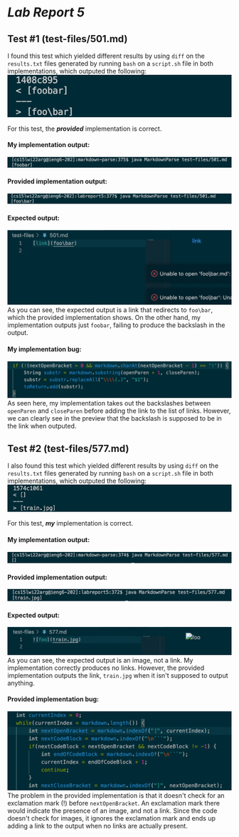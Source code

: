 # ***Lab Report 5***

## Test #1 (test-files/501.md)
I found this test which yielded different results by using `diff` on the `results.txt` files generated by running `bash` on a `script.sh` file in both implementations, which outputed the following:
![Image](diff2.png)

For this test, the ***provided*** implementation is correct.
#### My implementation output:
![Image](my2.png)
#### Provided implementation output:
![Image](ur2.png)
#### Expected output: 
![Image](prev2.png)
As you can see, the expected output is a link that redirects to `foo\bar`, which the provided implementation shows. On the other hand, my implementation outputs just `foobar`, failing to produce the backslash in the output.
#### My implementation bug:
![Image](code2.png)
As seen here, my implementation takes out the backslashes between `openParen` and `closeParen` before adding the link to the list of links. However, we can clearly see in the preview that the backslash is supposed to be in the link when outputed.

## Test #2 (test-files/577.md)
I also found this test which yielded different results by using `diff` on the `results.txt` files generated by running `bash` on a `script.sh` file in both implementations, which outputed the following:
![Image](diff1.png)

For this test, ***my*** implementation is correct.
#### My implementation output:
![Image](my1.png)
#### Provided implementation output:
![Image](ur1.png)
#### Expected output:
![Image](prev1.png)
As you can see, the expected output is an image, not a link. My implementation correctly produces no links. However, the provided implementation outputs the link, `train.jpg` when it isn't supposed to output anything.
#### Provided implementation bug:
![Image](code1.png)
The problem in the provided implementation is that it doesn't check for an exclamation mark (!) before `nextOpenBracket`. An exclamation mark there would indicate the presence of an image, and not a link. Since the code doesn't check for images, it ignores the exclamation mark and ends up adding a link to the output when no links are actually present.
